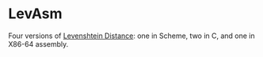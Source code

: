 # LevAsm
Four versions of [Levenshtein Distance](https://en.wikipedia.org/wiki/Levenshtein_distance): one in Scheme, two in C, and one in X86-64 assembly.  
